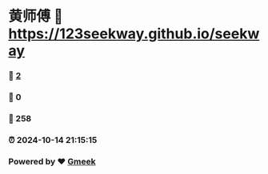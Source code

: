 # 黄师傅 :link: https://123seekway.github.io/seekway 
### :page_facing_up: [2](https://123seekway.github.io/seekway/tag.html) 
### :speech_balloon: 0 
### :hibiscus: 258 
### :alarm_clock: 2024-10-14 21:15:15 
### Powered by :heart: [Gmeek](https://github.com/Meekdai/Gmeek)
